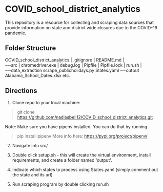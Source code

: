 # COVID_school_district_analytics
This repository is a resource for collecting and scraping data sources that provide information on state and district wide closures due to the COVID-19 pandemic.


## Folder Structure
COVID_school_district_analytics
|   .gitignore
|   README.md
|       
\---src
    |   chromedriver.exe
    |   debug.log
    |   Pipfile
    |   Pipfile.lock
    |   run.sh
    |   
    \---data_extraction
            scrape_publicholidays.py
            States.yaml
    \---output
            Alabama_School_Dates.xlsx
            etc.

## Directions
1. Clone repo to your local machine:
> git clone https://github.com/nadiasbell12/COVID_school_district_analytics.git

Note: Make sure you have pipenv installed. You can do that by running
> pip install pipenv
More info here: https://pypi.org/project/pipenv/

2. Navigate into src/

3. Double click setup.sh - this will create the virtual environment, install requirements, and create a folder named 'output'.

4. Indicate which states to process using States.yaml (simply comment out the state and its url)

5. Run scraping program by double clicking run.sh